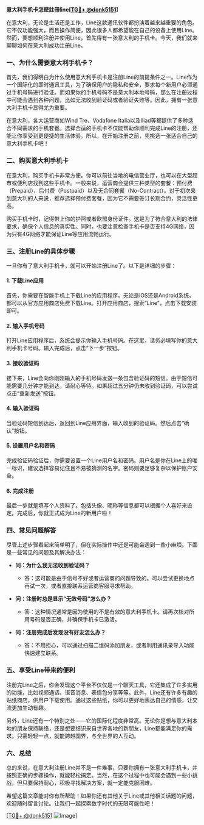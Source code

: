 **意大利手机卡怎麽註冊line[[TG💪+ @donk5151](https://t.me/s/donk5151)]**

在意大利，无论是生活还是工作，Line这款通讯软件都扮演着越来越重要的角色。它不仅功能强大，而且操作简便，因此很多人都希望能在自己的设备上使用Line。然而，要想顺利注册并使用Line，首先得有一张意大利的手机卡。今天，我们就来聊聊如何在意大利成功注册Line。

### 一、为什么需要意大利手机卡？

首先，我们得明白为什么使用意大利手机卡是注册Line的前提条件之一。Line作为一个国际化的即时通讯工具，为了确保用户的隐私和安全，要求每个新用户必须通过手机号码进行验证。而如果你的手机号码不是意大利本地号码，那么在注册过程中可能会遇到各种问题，比如无法收到验证码或者验证失败等。因此，拥有一张意大利手机卡显得尤为重要。

在意大利，各大运营商如Wind Tre、Vodafone Italia以及Iliad等都提供了多种适合不同需求的手机套餐。选择合适的手机卡不仅能帮助你顺利完成Line的注册，还能让你享受到更便捷的生活体验。所以，在开始注册之前，先挑选一张适合自己的意大利手机卡吧！

### 二、购买意大利手机卡

在意大利，购买手机卡非常方便。你可以前往当地的电信营业厅，也可以在大型超市或便利店找到这些手机卡。一般来说，运营商会提供三种类型的套餐：预付费（Prepaid）、后付费（Postpaid）以及无合同套餐（No-Contract）。对于初次来到意大利的人来说，推荐选择预付费套餐，因为它不需要签订长期合约，灵活性更高。

购买手机卡时，记得带上你的护照或者欧盟身份证件。这是为了符合意大利的法律要求，确保个人信息的真实性。同时，也要注意检查手机卡是否支持4G网络，因为只有4G网络才能保证Line等应用流畅运行。

### 三、注册Line的具体步骤

一旦你有了意大利手机卡，就可以开始注册Line了。以下是详细的步骤：

#### 1. 下载Line应用

首先，你需要在智能手机上下载Line的应用程序。无论是iOS还是Android系统，都可以从官方应用商店免费下载Line。打开应用商店，搜索“Line”，点击下载安装即可。

#### 2. 输入手机号码

打开Line应用程序后，系统会提示你输入手机号码。在这里，请务必填写你的意大利手机卡号码。输入完成后，点击“下一步”按钮。

#### 3. 接收验证码

接下来，Line会向你刚刚输入的手机号码发送一条包含验证码的短信。由于短信可能需要几分钟才能到达，请耐心等待。如果超过五分钟仍未收到验证码，可以尝试点击“重新发送”按钮。

#### 4. 输入验证码

当验证码短信到达后，返回到Line应用界面，输入收到的验证码。然后点击“确认”按钮。

#### 5. 设置用户名和密码

完成验证码验证后，你需要设置一个Line用户名和密码。用户名是你在Line上的唯一标识，建议选择容易记住且不易被猜测的名字。密码则要足够复杂以保护账户安全。

#### 6. 完成注册

最后一步就是填写个人资料了。包括头像、昵称等信息都可以根据个人喜好来设定。完成后，你就正式成为Line的新用户啦！

### 四、常见问题解答

尽管上述步骤看起来简单明了，但在实际操作中还是可能会遇到一些小麻烦。下面是一些常见的问题及其解决办法：

- **问：为什么我无法收到验证码？**
  - 答：这可能是由于信号不好或者运营商的问题导致的。可以尝试更换地点再试一次，或者直接联系运营商客服寻求帮助。

- **问：注册时总是显示“无效号码”怎么办？**
  - 答：这种情况通常是因为使用的不是有效的意大利手机卡。请再次核对所用号码是否正确，并确保手机卡已激活。

- **问：注册完成后发现没有好友怎么办？**
  - 答：不用担心，可以通过扫描二维码添加朋友，或者利用通讯录导入功能快速建立联系。

### 五、享受Line带来的便利

注册完Line之后，你会发现这个平台不仅仅是一个聊天工具，它还集成了许多实用的功能，比如视频通话、语音消息、表情包分享等等。此外，Line还有许多有趣的贴纸商店，供用户下载使用。通过这些贴纸，你可以更好地表达自己的情感，让交流更加生动有趣。

另外，Line还有一个特别之处——它的国际化程度非常高。无论你是想与意大利本地的朋友保持联络，还是想要结识来自世界各地的新朋友，Line都能满足你的需求。只需轻轻一点，就能跨越国界，与全世界的人互动。

### 六、总结

总的来说，在意大利注册Line并不是一件难事，只要你拥有一张意大利手机卡，并按照正确的步骤操作，就能轻松搞定。当然，在这个过程中也可能会遇到一些小挑战，但只要保持耐心，积极寻找解决方案，就一定能克服困难。

希望这篇文章能对你有所帮助！如果你还有其他关于Line或其他相关话题的问题，欢迎随时留言讨论。让我们一起探索数字时代的无限可能性吧！

[[TG💪+ @donk5151](https://t.me/s/donk5151) ![Image](https://i.postimg.cc/rwNCRYN7/Snipaste-2025-04-30-17-27-05.png)]
